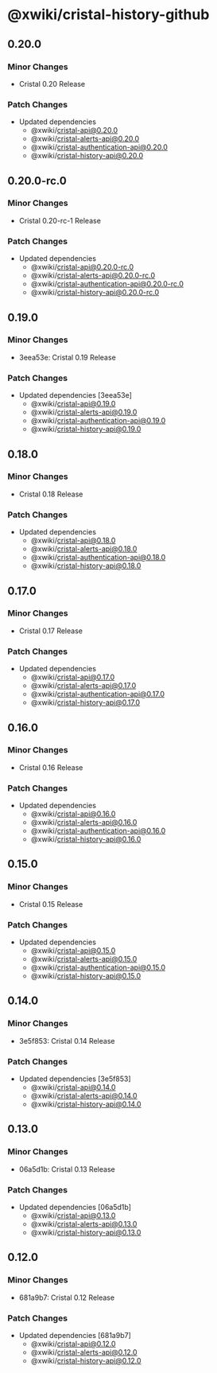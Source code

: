 # @xwiki/cristal-history-github

## 0.20.0

### Minor Changes

- Cristal 0.20 Release

### Patch Changes

- Updated dependencies
  - @xwiki/cristal-api@0.20.0
  - @xwiki/cristal-alerts-api@0.20.0
  - @xwiki/cristal-authentication-api@0.20.0
  - @xwiki/cristal-history-api@0.20.0

## 0.20.0-rc.0

### Minor Changes

- Cristal 0.20-rc-1 Release

### Patch Changes

- Updated dependencies
  - @xwiki/cristal-api@0.20.0-rc.0
  - @xwiki/cristal-alerts-api@0.20.0-rc.0
  - @xwiki/cristal-authentication-api@0.20.0-rc.0
  - @xwiki/cristal-history-api@0.20.0-rc.0

## 0.19.0

### Minor Changes

- 3eea53e: Cristal 0.19 Release

### Patch Changes

- Updated dependencies [3eea53e]
  - @xwiki/cristal-api@0.19.0
  - @xwiki/cristal-alerts-api@0.19.0
  - @xwiki/cristal-authentication-api@0.19.0
  - @xwiki/cristal-history-api@0.19.0

## 0.18.0

### Minor Changes

- Cristal 0.18 Release

### Patch Changes

- Updated dependencies
  - @xwiki/cristal-api@0.18.0
  - @xwiki/cristal-alerts-api@0.18.0
  - @xwiki/cristal-authentication-api@0.18.0
  - @xwiki/cristal-history-api@0.18.0

## 0.17.0

### Minor Changes

- Cristal 0.17 Release

### Patch Changes

- Updated dependencies
  - @xwiki/cristal-api@0.17.0
  - @xwiki/cristal-alerts-api@0.17.0
  - @xwiki/cristal-authentication-api@0.17.0
  - @xwiki/cristal-history-api@0.17.0

## 0.16.0

### Minor Changes

- Cristal 0.16 Release

### Patch Changes

- Updated dependencies
  - @xwiki/cristal-api@0.16.0
  - @xwiki/cristal-alerts-api@0.16.0
  - @xwiki/cristal-authentication-api@0.16.0
  - @xwiki/cristal-history-api@0.16.0

## 0.15.0

### Minor Changes

- Cristal 0.15 Release

### Patch Changes

- Updated dependencies
  - @xwiki/cristal-api@0.15.0
  - @xwiki/cristal-alerts-api@0.15.0
  - @xwiki/cristal-authentication-api@0.15.0
  - @xwiki/cristal-history-api@0.15.0

## 0.14.0

### Minor Changes

- 3e5f853: Cristal 0.14 Release

### Patch Changes

- Updated dependencies [3e5f853]
  - @xwiki/cristal-api@0.14.0
  - @xwiki/cristal-alerts-api@0.14.0
  - @xwiki/cristal-history-api@0.14.0

## 0.13.0

### Minor Changes

- 06a5d1b: Cristal 0.13 Release

### Patch Changes

- Updated dependencies [06a5d1b]
  - @xwiki/cristal-api@0.13.0
  - @xwiki/cristal-alerts-api@0.13.0
  - @xwiki/cristal-history-api@0.13.0

## 0.12.0

### Minor Changes

- 681a9b7: Cristal 0.12 Release

### Patch Changes

- Updated dependencies [681a9b7]
  - @xwiki/cristal-api@0.12.0
  - @xwiki/cristal-alerts-api@0.12.0
  - @xwiki/cristal-history-api@0.12.0
